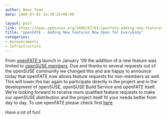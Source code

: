 ```yaml
---
author: News Team
date: 2009-07-01 16:39:25+00:00

layout: post
link: https://news.opensuse.org/2009/07/01/openfate-adding-new-features-now-open-for-everybody/
title: "openFATE - Adding New Features Now Open for Everybody"
categories:
- Announcements
- Infrastructure
---
```

From [openFATE's](http://features.opensuse.org) launch in January '09 the addition of a new feature was limited to [openSUSE members](https://users.opensuse.org/membership/list). Due and thanks to several requests out of the openSUSE community we changed this and are happy to announce today that openFATE now allows feature requests for non-members as well. This will lower the bar again to participate directly in the project and in the development of openSUSE, openSUSE Build Service and openFATE itself. 
We're looking forward to receive more qualified feature requests to make our openSUSE distribution and the project itself fit your needs better from day to day. To use openFATE please check first  [here](http://en.opensuse.org/OpenFATE/Documentation)

Have a lot of fun!		

